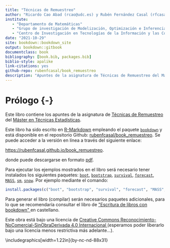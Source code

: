```yaml
--- 
title: "Técnicas de Remuestreo"
author: "Ricardo Cao Abad (rcao@udc.es) y Rubén Fernández Casal (rfcasal@udc.es)"
institute: 
   - "Departamento de Matemáticas"
   - "Grupo de investigación de Modelización, Optimización e Inferencia Estadística (MODES)"
   - "Centro de Investigación en Tecnologías de la Información y las Comunicaciones (CITIC)"
date: "2021-10-29"
site: bookdown::bookdown_site
output: bookdown::gitbook
documentclass: book
bibliography: [book.bib, packages.bib]
biblio-style: apalike
link-citations: yes
github-repo: rubenfcasal/book_remuestreo
description: "Apuntes de la asignatura de Técnicas de Remuestreo del Máster en Técnicas Estadísticas."
---
```




# Prólogo {-}

Este libro contiene los apuntes de la asignatura de [Técnicas de Remuestreo](http://eamo.usc.es/pub/mte/index.php/es/?option=com_content&view=article&id=2202&idm=22&a%C3%B1o=2019) del [Máster en Técnicas Estadísticas](http://eio.usc.es/pub/mte). 

Este libro ha sido escrito en [R-Markdown](http://rmarkdown.rstudio.com) empleando el paquete [`bookdown`](https://bookdown.org/yihui/bookdown/)  y está disponible en el repositorio Github: [rubenfcasal/book_remuestreo](https://github.com/rubenfcasal/book_remuestreo). 
Se puede acceder a la versión en línea a través del siguiente enlace:

<https://rubenfcasal.github.io/book_remuestreo>.

<!-- 
<a class="btn pull-left js-toolbar-action" aria-label="PDF" title="PDF" href="#"><i class="fa fa-file-pdf-o"></i></a> 
-->

donde puede descargarse en formato [pdf](https://rubenfcasal.github.io/book_remuestreo/book_remuestreo.pdf).

Para ejecutar los ejemplos mostrados en el libro será necesario tener instalados los siguientes paquetes:
[`boot`](https://CRAN.R-project.org/package=boot), [`bootstrap`](https://CRAN.R-project.org/package=bootstrap), [`survival`](https://CRAN.R-project.org/package=survival), [`forecast`](https://CRAN.R-project.org/package=forecast), [`MASS`](https://CRAN.R-project.org/package=MASS), [`sm`](https://CRAN.R-project.org/package=sm), [`snow`](https://CRAN.R-project.org/package=snow).
Por ejemplo mediante el comando:

```r
install.packages(c("boot", "bootstrap", "survival", "forecast", "MASS", "sm", "snow"))
```

Para generar el libro (compilar) serán necesarios paquetes adicionales, 
para lo que se recomendaría consultar el libro de ["Escritura de libros con bookdown" ](https://rubenfcasal.github.io/bookdown_intro) en castellano.


Este obra está bajo una licencia de [Creative Commons Reconocimiento-NoComercial-SinObraDerivada 4.0 Internacional ](https://creativecommons.org/licenses/by-nc-nd/4.0/deed.es_ES) 
(esperamos poder liberarlo bajo una licencia menos restrictiva más adelante...).


\includegraphics[width=1.22in]{by-nc-nd-88x31} 




